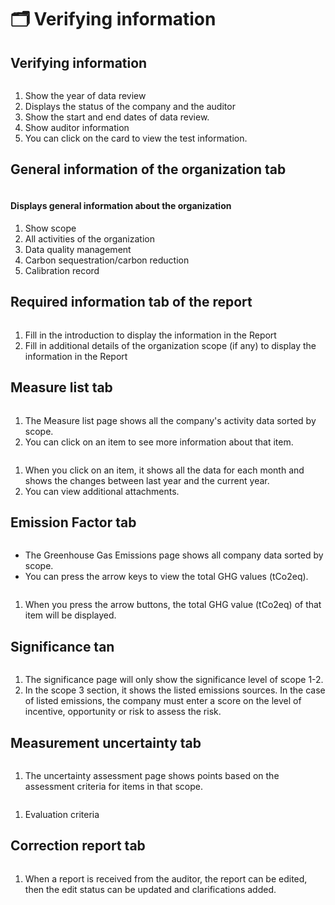 # 🗂️ Verifying information

## Verifying information

<figure><img src="../../.gitbook/assets/image (2).png" alt=""><figcaption></figcaption></figure>

1. Show the year of data review
2. ﻿﻿﻿Displays the status of the company and the auditor
3. ﻿﻿﻿Show the start and end dates of data review.
4. ﻿﻿﻿Show auditor information
5. ﻿﻿﻿You can click on the card to view the test information.



## General information of the organization tab

<figure><img src="../../.gitbook/assets/image (1) (1).png" alt=""><figcaption></figcaption></figure>

#### Displays general information about the organization

1. Show scope
2. ﻿﻿﻿All activities of the organization
3. ﻿﻿﻿Data quality management
4. ﻿﻿﻿Carbon sequestration/carbon reduction
5. ﻿﻿﻿Calibration record



## Required information tab of the report

<figure><img src="../../.gitbook/assets/image (2) (1).png" alt=""><figcaption></figcaption></figure>

1. Fill in the introduction to display the information in the Report
2. Fill in additional details of the organization scope (if any) to display the information in the Report



## Measure list tab

<figure><img src="../../.gitbook/assets/image (3).png" alt=""><figcaption></figcaption></figure>

1. The Measure list page shows all the company's activity data sorted by scope.&#x20;
2. You can click on an item to see more information about that item.



<figure><img src="../../.gitbook/assets/image (4).png" alt=""><figcaption></figcaption></figure>

1. When you click on an item, it shows all the data for each month and shows the changes between last year and the current year.
2. You can view additional attachments.



## Emission Factor tab

<figure><img src="../../.gitbook/assets/image (5).png" alt=""><figcaption></figcaption></figure>

* The Greenhouse Gas Emissions page shows all company data sorted by scope.
* ﻿﻿﻿You can press the arrow keys to view the total GHG values (tCo2eq).





<figure><img src="../../.gitbook/assets/image (6).png" alt=""><figcaption></figcaption></figure>

1. When you press the arrow buttons, the total GHG value (tCo2eq) of that item will be displayed.



## Significance tan

<figure><img src="../../.gitbook/assets/image (7).png" alt=""><figcaption></figcaption></figure>

1. The significance page will only show the significance level of scope 1-2.
2. In the scope 3 section, it shows the listed emissions sources. In the case of listed emissions, the company must enter a score on the level of incentive, opportunity or risk to assess the risk.



## Measurement uncertainty tab

<figure><img src="../../.gitbook/assets/image (8).png" alt=""><figcaption></figcaption></figure>

1. The uncertainty assessment page shows points based on the assessment criteria for items in that scope.



<figure><img src="../../.gitbook/assets/image (10).png" alt=""><figcaption></figcaption></figure>

1. Evaluation criteria



## Correction report tab

<figure><img src="../../.gitbook/assets/image (11).png" alt=""><figcaption></figcaption></figure>

1. When a report is received from the auditor, the report can be edited, then the edit status can be updated and clarifications added.
